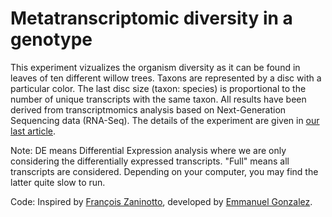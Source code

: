 Metatranscriptomic diversity in a genotype
==========================================

This experiment vizualizes the organism diversity as it can be found in leaves of ten different willow trees. Taxons are represented by a disc with a particular color. The last disc size (taxon: species) is proportional to the number of unique transcripts with the same taxon. All results have been derived from transcriptmomics analysis based on Next-Generation Sequencing data (RNA-Seq). The details of the experiment are given in <a href="http://www.google.com">our last article</a>.

Note: DE means Differential Expression analysis where we are only considering the differentially expressed transcripts. "Full" means all transcripts are considered. Depending on your computer, you may find the latter quite slow to run.

Code:
Inspired by <a href="https://twitter.com/francoisz">François Zaninotto</a>, developed by <a href="http://www.transcriptomics.org">Emmanuel Gonzalez</a>.
